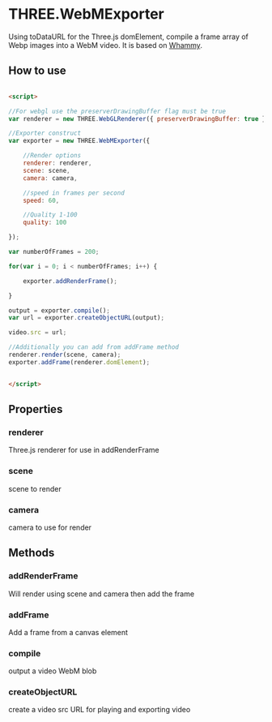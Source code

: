 # THREE.WebMExporter
Using toDataURL for the Three.js domElement, compile a frame array of Webp images into a WebM video. It is based on [Whammy](https://github.com/antimatter15/whammy).

## How to use

```html

<script>

//For webgl use the preserverDrawingBuffer flag must be true
var renderer = new THREE.WebGLRenderer({ preserverDrawingBuffer: true });

//Exporter construct
var exporter = new THREE.WebMExporter({

    //Render options
    renderer: renderer,
    scene: scene,
    camera: camera,

    //speed in frames per second
    speed: 60,

    //Quality 1-100
    quality: 100

});

var numberOfFrames = 200;

for(var i = 0; i < numberOfFrames; i++) {

    exporter.addRenderFrame();

}

output = exporter.compile();
var url = exporter.createObjectURL(output);

video.src = url;

//Additionally you can add from addFrame method
renderer.render(scene, camera);
exporter.addFrame(renderer.domElement);


</script>
```
## Properties

### renderer
Three.js renderer for use in addRenderFrame

### scene
scene to render

### camera
camera to use for render


## Methods

### addRenderFrame
Will render using scene and camera then add the frame

### addFrame
Add a frame from a canvas element

### compile
output a video WebM blob

### createObjectURL
create a video src URL for playing and exporting video
